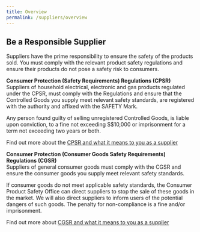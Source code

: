 ```yaml
---
title: Overview
permalink: /suppliers/overview
---
```

## Be a Responsible Supplier
Suppliers have the prime responsibility to ensure the safety of the products sold. You must comply with the relevant product safety regulations and ensure their products do not pose a safety risk to consumers.

**Consumer Protection (Safety Requirements) Regulations (CPSR)**<br>
Suppliers of household electrical, electronic and gas products regulated under the CPSR, must comply with the Regulations and ensure that the Controlled Goods you supply meet relevant safety standards, are registered with the authority and affixed with the SAFETY Mark.

Any person found guilty of selling unregistered Controlled Goods, is liable upon conviction, to a fine not exceeding S$10,000 or imprisonment for a term not exceeding two years or both.

Find out more about the [CPSR and what it means to you as a supplier](/suppliers/cpsr/overview-of-cpsr)

**Consumer Protection (Consumer Goods Safety Requirements) Regulations (CGSR)**<br>
Suppliers of general consumer goods must comply with the CGSR and ensure the consumer goods you supply meet relevant safety standards.

If consumer goods do not meet applicable safety standards, the Consumer Product Safety Office can direct suppliers to stop the sale of these goods in the market. We will also direct suppliers to inform users of the potential dangers of such goods. The penalty for non-compliance is a fine and/or imprisonment.

Find out more about [CGSR and what it means to you as a supplier](/suppliers/cgsr/overview-of-cgsr)
